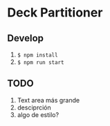 # Deck Partitioner

## Develop
1. `$ npm install`
1. `$ npm run start`

## TODO
1. Text area más grande
2. desciprción
3. algo de estilo?
